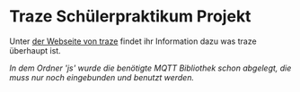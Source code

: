 # Traze Schülerpraktikum Projekt

Unter [der Webseite von traze](https://traze.iteratec.de/) findet ihr Information dazu was traze überhaupt ist.

*In dem Ordner 'js' wurde die benötigte MQTT Bibliothek schon abgelegt, die muss nur noch eingebunden und benutzt werden.*
